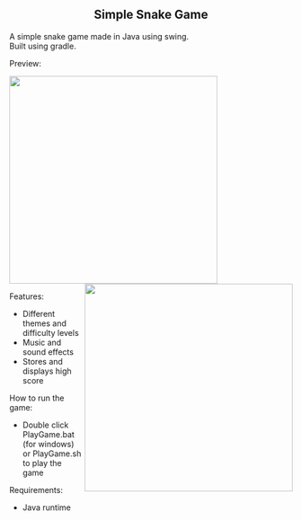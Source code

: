 <h2 align="center">Simple Snake Game</h2>

A simple snake game made in Java using swing.</br>
Built using gradle.

Preview:

<img width="370" height="370" src="http://imgur.com/O5qfR85.png">
<img align="right" width="370" height="370" src="http://imgur.com/A0uVNic.png">

Features:
* Different themes and difficulty levels
* Music and sound effects
* Stores and displays high score

How to run the game:
* Double click PlayGame.bat (for windows) or PlayGame.sh to play the game

Requirements:
* Java runtime